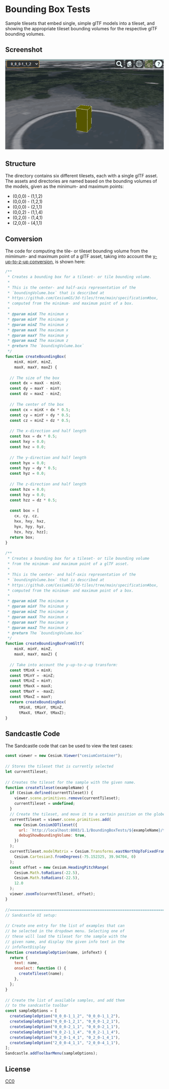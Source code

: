 # Bounding Box Tests

Sample tilesets that embed single, simple glTF models into a tileset, and showing the appropriate tileset bounding volumes for the respective glTF bounding volumes.

## Screenshot

![BoundingBoxTests](screenshot/BoundingBoxTests.gif)

## Structure

The directory contains six different tilesets, each with a single glTF asset. The assets and directories are named based on the bounding volumes of the models, given as the minimum- and maximum points:

- (0,0,0) - (1,1,2)
- (0,0,0) - (1,2,1)
- (0,0,0) - (2,1,1)
- (0,0,2) - (1,1,4)
- (0,2,0) - (1,4,1)
- (2,0,0) - (4,1,1)

## Conversion

The code for computing the tile- or tileset bounding volume from the mimimum- and maximum point of a glTF asset, taking into account the [y-up-to-z-up conversion](https://github.com/CesiumGS/3d-tiles/tree/main/specification#y-up-to-z-up), is shown here:

```JavaScript
/**
 * Creates a bounding box for a tileset- or tile bounding volume.
 *
 * This is the center- and half-axis representation of the
 * `boundingVolume.box` that is described at
 * https://github.com/CesiumGS/3d-tiles/tree/main/specification#box,
 * computed from the minimum- and maximum point of a box.
 *
 * @param minX The minimum x
 * @param minY The minimum y
 * @param minZ The minimum z
 * @param maxX The maximum x
 * @param maxY The maximum y
 * @param maxZ The maximum z
 * @return The `boundingVolume.box`
 */
function createBoundingBox(
    minX, minY, minZ, 
    maxX, maxY, maxZ) {

  // The size of the box
  const dx = maxX - minX;
  const dy = maxY - minY;
  const dz = maxZ - minZ;

  // The center of the box
  const cx = minX + dx * 0.5;
  const cy = minY + dy * 0.5;
  const cz = minZ + dz * 0.5;

  // The x-direction and half length
  const hxx = dx * 0.5;
  const hxy = 0.0;
  const hxz = 0.0;

  // The y-direction and half length
  const hyx = 0.0;
  const hyy = dy * 0.5;
  const hyz = 0.0;

  // The z-direction and half length
  const hzx = 0.0;
  const hzy = 0.0;
  const hzz = dz * 0.5;

  const box = [
    cx, cy, cz, 
    hxx, hxy, hxz, 
    hyx, hyy, hyz, 
    hzx, hzy, hzz];
  return box;
}

/**
 * Creates a bounding box for a tileset- or tile bounding volume
 * from the minimum- and maximum point of a glTF asset.
 *
 * This is the center- and half-axis representation of the
 * `boundingVolume.box` that is described at
 * https://github.com/CesiumGS/3d-tiles/tree/main/specification#box,
 * computed from the minimum- and maximum point of a box.
 *
 * @param minX The minimum x
 * @param minY The minimum y
 * @param minZ The minimum z
 * @param maxX The maximum x
 * @param maxY The maximum y
 * @param maxZ The maximum z
 * @return The `boundingVolume.box`
 */
function createBoundingBoxFromGltf(
    minX, minY, minZ, 
    maxX, maxY, maxZ) {
        
  // Take into account the y-up-to-z-up transform:
  const tMinX = minX;
  const tMinY = -minZ;
  const tMinZ = minY;
  const tMaxX = maxX;
  const tMaxY = -maxZ;
  const tMaxZ = maxY;
  return createBoundingBox(
      tMinX, tMinY, tMinZ, 
      tMaxX, tMaxY, tMaxZ);
}
```


## Sandcastle Code

The Sandcastle code that can be used to view the test cases:

```JavaScript
const viewer = new Cesium.Viewer("cesiumContainer");

// Stores the tileset that is currently selected
let currentTileset;

// Creates the tileset for the sample with the given name.
function createTileset(exampleName) {
  if (Cesium.defined(currentTileset)) {
    viewer.scene.primitives.remove(currentTileset);
    currentTileset = undefined;
  }
  // Create the tileset, and move it to a certain position on the globe
  currentTileset = viewer.scene.primitives.add(
    new Cesium.Cesium3DTileset({
      url: `http://localhost:8003/1.1/BoundingBoxTests/${exampleName}/tileset.json`,
      debugShowBoundingVolume: true,
    })
  );
  currentTileset.modelMatrix = Cesium.Transforms.eastNorthUpToFixedFrame(
    Cesium.Cartesian3.fromDegrees(-75.152325, 39.94704, 0)
  );
  const offset = new Cesium.HeadingPitchRange(
    Cesium.Math.toRadians(-22.5),
    Cesium.Math.toRadians(-22.5),
    12.0
  );
  viewer.zoomTo(currentTileset, offset);
}

//============================================================================
// Sandcastle UI setup:

// Create one entry for the list of examples that can
// be selected in the dropdown menu. Selecting one of
// these will load the tileset for the sample with the
// given name, and display the given info text in the
// infoTextDisplay
function createSampleOption(name, infoText) {
  return {
    text: name,
    onselect: function () {
      createTileset(name);
    },
  };
}

// Create the list of available samples, and add them
// to the sandcastle toolbar
const sampleOptions = [
  createSampleOption("0_0_0-1_1_2", "0_0_0-1_1_2"),
  createSampleOption("0_0_0-1_2_1", "0_0_0-1_2_1"),
  createSampleOption("0_0_0-2_1_1", "0_0_0-2_1_1"),
  createSampleOption("0_0_2-1_1_4", "0_0_2-1_1_4"),
  createSampleOption("0_2_0-1_4_1", "0_2_0-1_4_1"),
  createSampleOption("2_0_0-4_1_1", "2_0_0-4_1_1"),
];
Sandcastle.addToolbarMenu(sampleOptions);
```

## License

[CC0](https://creativecommons.org/share-your-work/public-domain/cc0/)



